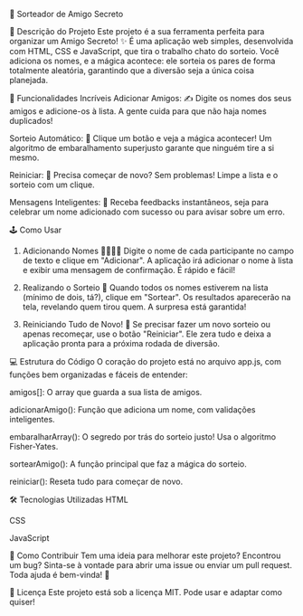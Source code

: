 
🎁 Sorteador de Amigo Secreto

📝 Descrição do Projeto
Este projeto é a sua ferramenta perfeita para organizar um Amigo Secreto! ✨ É uma aplicação web simples, desenvolvida com HTML, CSS e JavaScript, que tira o trabalho chato do sorteio. Você adiciona os nomes, e a mágica acontece: ele sorteia os pares de forma totalmente aleatória, garantindo que a diversão seja a única coisa planejada.

🚀 Funcionalidades Incríveis
Adicionar Amigos: ✍️ Digite os nomes dos seus amigos e adicione-os à lista. A gente cuida para que não haja nomes duplicados!

Sorteio Automático: 🎲 Clique um botão e veja a mágica acontecer! Um algoritmo de embaralhamento superjusto garante que ninguém tire a si mesmo.

Reiniciar: 🔄 Precisa começar de novo? Sem problemas! Limpe a lista e o sorteio com um clique.

Mensagens Inteligentes: 💬 Receba feedbacks instantâneos, seja para celebrar um nome adicionado com sucesso ou para avisar sobre um erro.

🕹️ Como Usar
1. Adicionando Nomes 👨‍👩‍👧‍👦
Digite o nome de cada participante no campo de texto e clique em "Adicionar". A aplicação irá adicionar o nome à lista e exibir uma mensagem de confirmação. É rápido e fácil!

2. Realizando o Sorteio 🎉
Quando todos os nomes estiverem na lista (mínimo de dois, tá?), clique em "Sortear". Os resultados aparecerão na tela, revelando quem tirou quem. A surpresa está garantida!

3. Reiniciando Tudo de Novo! 🧹
Se precisar fazer um novo sorteio ou apenas recomeçar, use o botão "Reiniciar". Ele zera tudo e deixa a aplicação pronta para a próxima rodada de diversão.


💻 Estrutura do Código
O coração do projeto está no arquivo app.js, com funções bem organizadas e fáceis de entender:

amigos[]: O array que guarda a sua lista de amigos.

adicionarAmigo(): Função que adiciona um nome, com validações inteligentes.

embaralharArray(): O segredo por trás do sorteio justo! Usa o algoritmo Fisher-Yates.

sortearAmigo(): A função principal que faz a mágica do sorteio.

reiniciar(): Reseta tudo para começar de novo.

🛠️ Tecnologias Utilizadas
HTML

CSS

JavaScript

🤝 Como Contribuir
Tem uma ideia para melhorar este projeto? Encontrou um bug? Sinta-se à vontade para abrir uma issue ou enviar um pull request. Toda ajuda é bem-vinda! 🤗

📜 Licença
Este projeto está sob a licença MIT. Pode usar e adaptar como quiser!

